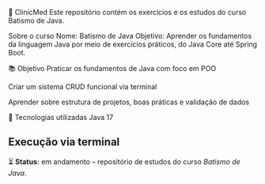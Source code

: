 🏥 ClinicMed
Este repositório contém os exercícios e os estudos do curso Batismo de Java.

Sobre o curso
Nome: Batismo de Java
Objetivo: Aprender os fundamentos da linguagem Java por meio de exercícios práticos, do Java Core até Spring Boot.

📚 Objetivo
Praticar os fundamentos de Java com foco em POO

Criar um sistema CRUD funcional via terminal

Aprender sobre estrutura de projetos, boas práticas e validação de dados

🚀 Tecnologias utilizadas
Java 17

Execução via terminal
---

⏳ **Status:** em andamento – repositório de estudos do curso *Batismo de Java*.
